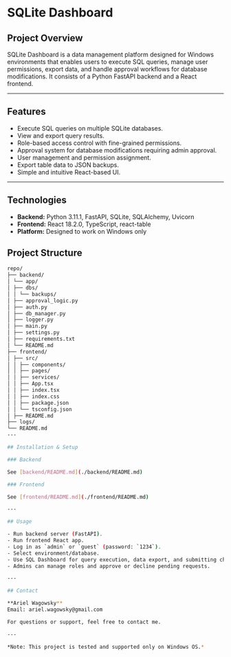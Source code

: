 # SQLite Dashboard

## Project Overview

SQLite Dashboard is a data management platform designed for Windows environments that enables users to execute SQL queries, manage user permissions, export data, and handle approval workflows for database modifications. It consists of a Python FastAPI backend and a React frontend.

---

## Features

- Execute SQL queries on multiple SQLite databases.
- View and export query results.
- Role-based access control with fine-grained permissions.
- Approval system for database modifications requiring admin approval.
- User management and permission assignment.
- Export table data to JSON backups.
- Simple and intuitive React-based UI.

---

## Technologies

- **Backend:** Python 3.11.1, FastAPI, SQLite, SQLAlchemy, Uvicorn
- **Frontend:** React 18.2.0, TypeScript, react-table
- **Platform:** Designed to work on Windows only


## Project Structure
```bash
repo/ 
├── backend/
│ └── app/
│ ├── dbs/
│ │ └── backups/
│ ├── approval_logic.py
│ ├── auth.py
│ ├── db_manager.py
│ ├── logger.py
│ ├── main.py
│ ├── settings.py
│ ├── requirements.txt
│ └── README.md
├── frontend/
│ ├── src/
│ │ ├── components/
│ │ ├── pages/
│ │ ├── services/
│ │ ├── App.tsx
│ │ ├── index.tsx
│ │ ├── index.css
│ │ ├── package.json
│ │ └── tsconfig.json
│ ├── README.md
├── logs/
└── README.md
---

## Installation & Setup

### Backend

See [backend/README.md](./backend/README.md)

### Frontend

See [frontend/README.md](./frontend/README.md)

---

## Usage

- Run backend server (FastAPI).
- Run frontend React app.
- Log in as `admin` or `guest` (password: `1234`).
- Select environment/database.
- Use SQL Dashboard for query execution, data export, and submitting changes for approval.
- Admins can manage roles and approve or decline pending requests.

---

## Contact

**Ariel Wagowsky**  
Email: ariel.wagowsky@gmail.com

For questions or support, feel free to contact me.

---

*Note: This project is tested and supported only on Windows OS.*
